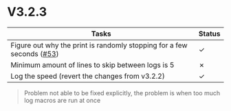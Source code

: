 # V3.2.3

| Tasks | Status |
| ----- | ------ |
| Figure out why the print is randomly stopping for a few seconds ([#53](https://github.com/T9Air/Klipper_Power_Resume/issues/53)) | &check; |
| Minimum amount of lines to skip between logs is 5 | &cross; |
| Log the speed (revert the changes from v3.2.2) | &check; |

> Problem not able to be fixed explicitly, the problem is when too much log macros are run at once
> 